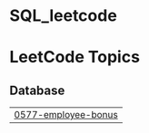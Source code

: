 # SQL_leetcode
<!---LeetCode Topics Start-->
# LeetCode Topics
## Database
|  |
| ------- |
| [0577-employee-bonus](https://github.com/biltoad/SQL_leetcode/tree/master/0577-employee-bonus) |
<!---LeetCode Topics End-->